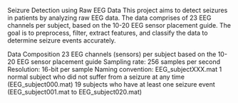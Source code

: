Seizure Detection using Raw EEG Data
This project aims to detect seizures in patients by analyzing raw EEG data. The data comprises of 23 EEG channels per subject, based on the 10-20 EEG sensor placement guide. The goal is to preprocess, filter, extract features, and classify the data to determine seizure events accurately.

Data Composition
23 EEG channels (sensors) per subject based on the 10-20 EEG sensor placement guide
Sampling rate: 256 samples per second
Resolution: 16-bit per sample
Naming convention: EEG_subjectXXX.mat
1 normal subject who did not suffer from a seizure at any time (EEG_subject000.mat)
19 subjects who have at least one seizure event (EEG_subject001.mat to EEG_subject020.mat)
